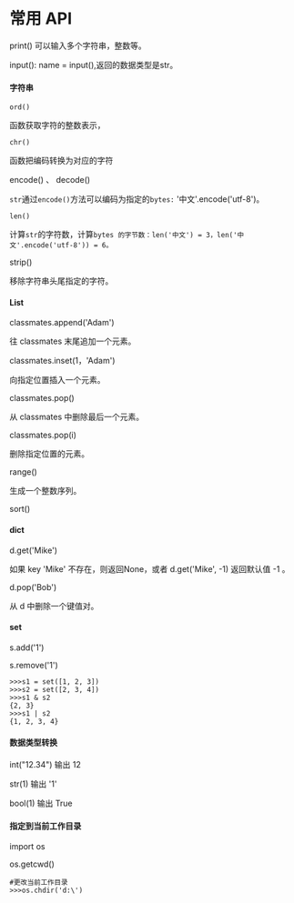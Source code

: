 # 常用 API

print\(\)   可以输入多个字符串，整数等。

input\(\): name = input\(\),返回的数据类型是str。

#### 字符串

`ord()`

函数获取字符的整数表示，

`chr()`

函数把编码转换为对应的字符

encode\(\) 、 decode\(\)

`str`通过`encode()`方法可以编码为指定的`bytes:` '中文'.encode\('utf-8'\)。

`len()`

计算`str`的字符数，计算`bytes 的字节数：len('中文') = 3，len('中文'.encode('utf-8')) = 6。`

strip\(\)

移除字符串头尾指定的字符。

#### List

classmates.append\('Adam'\)

往 classmates 末尾追加一个元素。

classmates.inset\(1，'Adam'\)

向指定位置插入一个元素。

classmates.pop\(\)

从 classmates 中删除最后一个元素。

classmates.pop\(i\)

删除指定位置的元素。

range\(\)

生成一个整数序列。

sort\(\)

#### dict

d.get\('Mike'\)

如果 key 'Mike' 不存在，则返回None，或者 d.get\('Mike', -1\) 返回默认值 -1 。

d.pop\('Bob'\)

从 d 中删除一个键值对。

#### set

s.add\('1'\)

s.remove\('1'\)

```
>>>s1 = set([1, 2, 3])
>>>s2 = set([2, 3, 4])
>>>s1 & s2
{2, 3}
>>>s1 | s2
{1, 2, 3, 4}
```

#### 数据类型转换

int\("12.34"\) 输出 12

str\(1\) 输出 '1'

bool\(1\) 输出 True

#### 指定到当前工作目录

import os

os.getcwd\(\)

```
#更改当前工作目录
>>>os.chdir('d:\')
```



